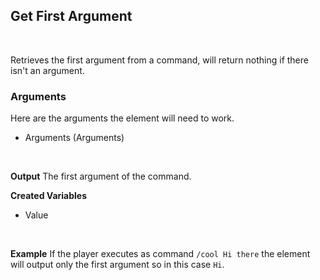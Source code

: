 ## Get First Argument
<br>

Retrieves the first argument from a command, will return nothing if there isn't an argument.
<br>

### Arguments
Here are the arguments the element will need to work.
<br>

- Arguments (Arguments)
<br>

**Output**
The first argument of the command.
<br>

**Created Variables**
<br>

- Value <String>
<br>

**Example**
If the player executes as command `/cool Hi there` the element will output only the first argument so in this case `Hi`.
